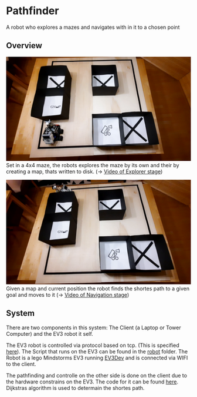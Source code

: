 # Pathfinder

A robot who explores a mazes and navigates with in it to a chosen point

## Overview
[![Video of the robot exploring](final_presentation/start_explorer.png)](final_presentation/explorer.mp4)
Set in a 4x4 maze, the robots explores the maze by its own and their by creating a map, thats written to disk. (-> [Video of Explorer stage](final_presentation/explorer.mp4))


[![Video of the robot navigating through a maze](final_presentation/start_finder.png)](final_presentation/finder.mp4)
Given a map and current position the robot finds the shortes path to a given goal and moves to it
(-> [Video of Navigation stage](final_presentation/finder.mp4))

## System
There are two components in this system: The Client (a Laptop or Tower Computer) and the EV3 robot it self. 

The EV3 robot is controlled via protocol based on tcp. (This is specified [here](./ProtocolSpec.md)). The Script that runs on the EV3 can be found in the [robot](./src/robot) folder. The Robot is a lego Mindstorms EV3 running [EV3Dev](https://www.ev3dev.org/) and is connected via WIFI to the client.

The pathfinding and controlle on the other side is done on the client due to the hardware constrains on the EV3. The code for it can be found [here](./src/client/). Dijkstras algorithm is used to determain the shortes path.


